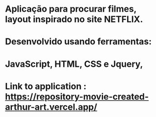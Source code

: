 # Aplicação para procurar filmes, layout inspirado no site NETFLIX.
# Desenvolvido usando ferramentas: 
# JavaScript, HTML, CSS e Jquery, 
# Link to application : https://repository-movie-created-arthur-art.vercel.app/